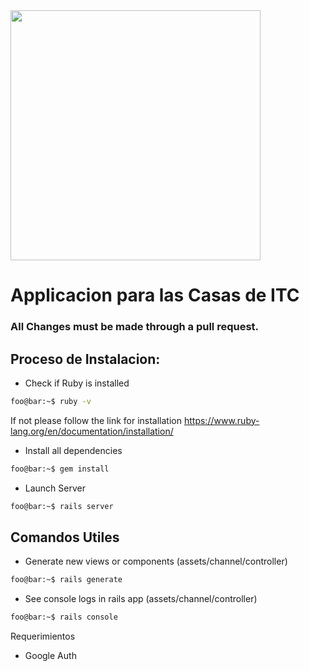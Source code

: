 <img src="https://scontent.fntr3-1.fna.fbcdn.net/v/t31.0-8/10575427_694006604023207_5549527503211987777_o.jpg?_nc_cat=109&_nc_oc=AQnkm4dfC7IIWRZMbwEI92RLEDeD4TchoONCYokIvwt26bafM1U5g5rsbDjsVPx2iLY&_nc_ht=scontent.fntr3-1.fna&oh=476cc274e9b610790d6e08c84b75fca7&oe=5E0DA93D" width="400" height="400">

# Applicacion para las Casas de ITC

### All Changes must be made through a pull request.

## Proceso de Instalacion:
- Check if Ruby is installed
```bash
foo@bar:~$ ruby -v
```

If not please follow the link for installation 
https://www.ruby-lang.org/en/documentation/installation/

- Install all dependencies
```bash
foo@bar:~$ gem install
```

- Launch Server 
```bash
foo@bar:~$ rails server
``` 

## Comandos Utiles

- Generate new views or components (assets/channel/controller)
```bash 
foo@bar:~$ rails generate
```
- See console logs in rails app (assets/channel/controller)
```bash
foo@bar:~$ rails console
```

Requerimientos
- Google Auth



